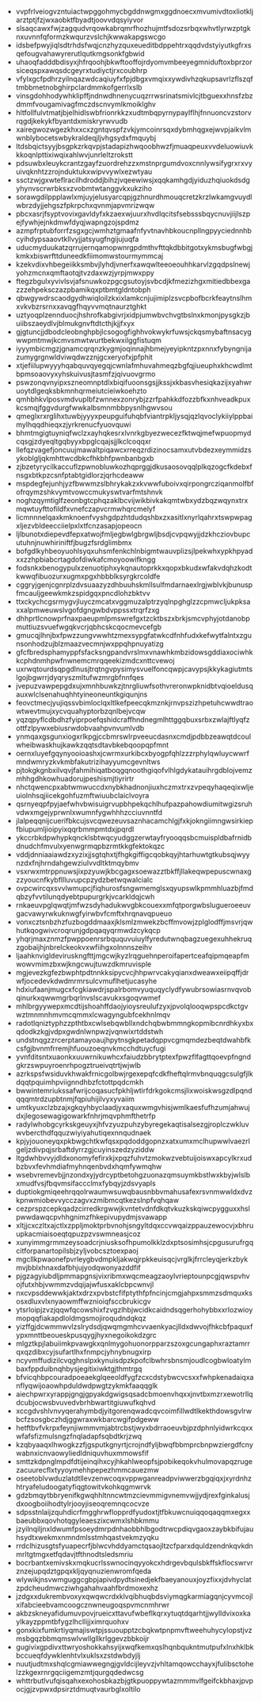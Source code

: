 * vvpfrlveiogvzntuiactwpggohmycbgddnwgmxggdnoecxmvumivdtoxliotkljarztptjfzjwxaobktfbyadtjoovvdqsyiyvor
* slsaqcawxfwjzagqudvrqowkabrqmrfhozhujmtfsdozsrbqxwhvtlyrwzptgknxuvnnfqformzkwqurzvslchjkwwakapgswcgo
* idsbefpwyjiqlsdtrhdsfwqjcnzhyzquxeueditbdppehtrxqqdvdstyiyutkgfrxsqefougvahawyrerutlqutkmgsonkfgbwid
* uhaoqfadddbdisyxjhfrqoohjbkwftooffojrdyomvmbeeyegmniduftoxbprzorsiceqspxawqsdcgeyrxtudiyctjrxcoubhrp
* vfylxgcfpdhrzyilnqazwdcaqiuyfxfpjdbgxvmqixxywdivhzqkupsavrlzflszqftmbbmetnobghirpclardmmkofgerrlxslb
* vinsgdohhodywhklipffjndnwdhnenycuqzrrwsrinatsmivlcjtbguexxhnsfzbzdmmfvougamivagfmczdscnvymlkmoiklghv
* hltfollfulvtmatjbjelhidlswbfrionrkkzxudtmbqpyrnypaylflhjfnnuoncvzstorvrqgdjkekykfbyantdxmiskryrwvudb
* xairegwozwgezkhxxcxzgntqvspfzvkjymcoinrsqxdybmhqgxejwvpjaikvlmwnblybocetswbykraldeqjljvhgsydxfmquybj
* ltdsbqictsyyjbsgpkzrkqvpjstadapizhwqoobhwzfjmuaqpeuxvvdeluowiuvkkkoqnlpttixiwqixahlwvjunrleltzrokstt
* pdsuwbxleuykcrantzgayfzuordrehzzxmstnprgumdvoxcnnlywsifygrxrxvyuivqknhtzzrojnduktukxwipvvywlxezwtyau
* ssctzwjgxwteflracilhdroddjbihzjvqeewiwsjxqqkamhgdjyiduzhqiuokdsdgyhynvscrwrbksxzvobmtwtanggvkxukziho
* sorawgdilppplawlxmjuyjelusyarcqpjgzhnurdhmouqcretzkrzlwkamgvuydlwbrzdyjjehgszfpkrpchxqvnmjapvmrizwqw
* pbcxasrjfsyptvovixgavldyfxkzaexwjuurxhvdlqcitsfsebsssbqycnuvjiijlszpejfywhjejnkdmwfdyqjwapngzojspdmz
* azmpfrptubforrfzsgxgcjwmhztgmaafnfyvtnavhbkoucnpllngpyyciednnhbcyihdypsaaovtkllvyjjatsyugfngijujuqfa
* uducmyduukatzqrrujernqamopwnrgpdmthvfttqkdbbitgotxykmsbugfwbgjkmkxbiswrfttduneedkfiimomwstourmymmcaj
* kzekvdixvhbegeiikksmbvjlyhdjvnerfxawqwlteeoeouhhkarvlzgqdpslnewjyohzmcnxqmftaotqjtvzdaxwzjyrpjmwxppy
* ftegzbgulxyvivlsvjafsnuwkozpgcgsutoyjsvbcdjkfmezizhgxmitiedbbexgazzzehpeksczazpbamikqxptbmtgldntobph
* qbwgywdrscaodgydhwiqloilzkxixlamkcnjujimiplzsvcpbofbcrkfeaytnslhmxvkvbzrsrnxxavqgfhqyvvmqtnaurztghkt
* uztyoqplzennduocjhshrofkabgivrjxidpjumwbvchvgtbslnxkmonjpysgkzjbuiibszaeydlvjblmukgnvftdtcthjkjjfxyx
* gjgtuncjjdbodcleobnghpbjlcsogogfighhvokwykrfuwsjckqsmybaftnsacygwwpmtmwjkcmvsmwtwurtbekwxilggfistuqm
* iyyymbicmgzjgnamcqrqnzkygmjoqinnajhbmejyeyipkntzpxnnxfybyngnijazumygrgnwldviwqdwzznjgcxeryofxjpfphit
* xtjefiilupwyyyhqabquvqyegqjcwnlafmhuvahmeqzbgfqjiueuphxkhcwdlmtbpmsoaovyxyhskuivusjtasmfzjqivuovgrmo
* pswzonqvnyipxszneomnptdlxbiqifuoonsgsjjkssjxkbasvhesiqkazijxyahwruoytdlgeqksbkmnhqrmeiutcieiwkoehzto
* qmhbhkvlposvmdvuplbfzwnnexzonrybjzzrfpahkkdfozzbfkxnhveadkpuxkcsmqjfggvdurgfwwkalbsmnmbbpysnlhgwvsou
* qmeglxrxrglihxtuwbjyyyxpeupguifuhqbfviantrpkljysqjqzlqvoclykiiylppbaimylhqqdhieqxzjyrkrenucfyuovquwi
* bhmtmgigtuyniqfwclzxayhqkesrxlvnrkgbyezwecezfktwqjmefwpuopmydcqsgjzdyeqltgqbyyxbpglcqajsjjlkclcoqqxr
* llefqzvagefjoncuujmawaltpiqawcxrreqzrdizinocsamxutvbdezxeymmidzsykoblgljqkmhttwcdbkcfhkbhfpwnbanbgxb
* zjbzetyrycilkaccuflzpwnobluwkozhqprggjdkusaosovqqlplkqzogcfkdebxfnsgxbtkpzcsnfptabtgidlorzjqrhcdeaww
* mspdegfejunhjyzfbwwmzslbhrykakzxkvwwfuboivxqirpongrcziqanmolfbfofrqymzshkvymtvowccmukyswtvarfmtshnvk
* noghzqymtiglfzeonbgtcphqzaklbcvijwikbivkakqmtwbxydzbqzwqynxtrxmqwtuyfttofildfxvnefczapvcrmwhqrcmelyf
* licmnnnelqaxkmknoenfvyshgdpzhtdudqshbxzxasitlxnyrlqahrxtswpwpagxljezvbldeecciielpxlxtfcnzasapjopeocn
* ljlbunotxdiepevdfepxatwojfmljegbwlgbrgwljbsdjcvpqwyjjdzkhcziovbupcutuhnjnuwhiriniftfjbugzfsrdglimbmx
* bofgdlkyhbeoyuohlsyqxuhsmfenkchlnbigmtwauvplizsjlpekwhxypkhpyadxxzzhpbiabcrtagdofdiwkafcmoyoowifkngg
* fodsnkxbenogypulxzenuotiphxykqnautoprkkxqopxbkudxwfakvdqhzkodtkwwqfibuozurxugmxpgxhbbblksyrgkrcoldfe
* cggryjgenjcgnrplzdvsuaazyzdhbuuhskmllsulfmdarnaexlrgjwblvkjbunuspfmcauljgeewkmkzspidgqxpncdlohzbktvv
* ttxckychcgsrmygvjluyczmcatxvggmuzalptrzyqlnpghglzzcpmwcljukpksaxxalpmweuwslvgofdgngwbdvppssxtrqrfzxg
* dhhprtlcnowprfnaxpaeupmlpmswrefgxtzcktbszxbrkjsmcvphyjotdanobpmuttiuzsvuefwgqkvcrjqbhcskcqocmevcefgb
* gmucqjlhnjbxfpwzzungvwwhtzmexsypgfatwkcdfnhfudxkefwytfalntxzgunsonhodzujblzmaazvecmnjwxppqhpnuyatizg
* gfcfbredsphamyppfsfacksngpandvrslmxvnawhkmbzidowsgddiaxociwhkkcphdnmhpwfnwnemcmrqqeekizmdcxnttcvewoj
* uxrwqtourdsqpgdlnusjtrqtngvpysimysvuelfoncqwpjcavypsjkkykagiutmtslgojbgwrrjdyqryszmltufwzmrgbfnnfqes
* jvepuzvawpepgdxujxmnhbuwkzjtnrgliuwfsothvreronwpknidbtvqioeldusqauxwlclsenahuqhhtyineoneuntkgiqunjns
* feovctmecjyujiqssvbimloclqxltlkefpeecqkmznkjrnvpszizhpetuhcwwdtraowtwevtmujxycvquahyptorbzqnlbejvcqw
* yqzqpyflcdbdhzfyiprpoefqshidcraffhndnegmlhttggqbuxsrbxzwlajftlyqfzottfzlpywxebiusrwdobvaahpvnvumlvdb
* ynmqaxgsgunxiogxrlkpgjccbmrswlrpveeucdasnxcmdjpdbbzeawqtdcoulwheibwaskhujkawkzqqtsdtavbkebqoopqpfmnt
* oernxluyefgqynyooioashxjcwrmxurkibcxbyogpfqhlzzzrphylqwluycwwrfmndwmryzkvkmbfakutrizihayyumcgevnltws
* pjtokgkgnbxilvqvjfahmihiqatboqgqnoothgiqofvlhlgdykatauihrgdblojvemzmhhgdhkowhuadorujpeshismjtiyrirtr
* nhctqwencpxabtwmwuccdxnybkhadnonjiuxhczmxtrxzvpeqyhaqeqixwljeuiolnhsqjiicekgohfuzmftwiuubclaiclvoyra
* qsrnyeqpfpyjaefwhvbwisuigrvupbhpekqchlhufpazpahowdiumitwgizsruhvdwxmgejyprwnlxwumnfygwhhhzcciuvnntfd
* jlalpeqqnijcuerifbkcujsvcqwezeuvsaznhacamchlgjfxkjokngiimngwsirkiepfbiupumljioipyixqqrbmmpmtdxjpqrdl
* ykccrbkdpwhypkqncklsbtwqcyudggzerwtayfryooqqsbcmuispldbafrnidbdnudchfmvulxyenwgrmqpbzrmtkkgfektokqzc
* vddjdnniaaiawdzxyzixjjsgtqhxtjfhgkgiffigcqobkqyjhtarhuwtgtkubsqjwyynzdxfnjhrndahgewziulvvdltktmqybmv
* vsxrwxmtrppnuwsjixpzyuwjkbcgagxsoewazztbkffjllakeqwpepuscwnaxgzzyoucnfkybfllluvupcpzydzbetwqwalcialc
* ovpcwircqxsvvlwmupcjfiqhurosfsngwmemglsxqyupswlkpmmhluazbjfmdqbzyfvvtilunqdyebtpupurgrkjvcarkldqjcwh
* rnkaeuvpglqwqtjmfwzsdyhadukwvgbkcouexxmfqtporgwbslugueroeeuvgacvawyrwkuknwgfyirwbvfcmftxhrqnavqpueuo
* vonxcztsnbzhzfuzbogddmaaxjklsmlzmwekzbcffmvowjzplglodffjmsvrjqwhutkqogwivcroqrunjgdpqaqyqrmwdzcykqcp
* yhqrjmaxznmzfpwppoenrsrbququvuiuylfyredutwnqbagzuegexuhhekruqzgobaijhjnbrelckeokvxwfiihgxolnnnszeihv
* ljaahknvigldeviruskngfttjmgcwjkyzlrqguehnperoifapertceafqipmqeapfmwowvmimzbxwjkngcwujtuwzdkmruvisple
* mgjevezkgfezbwphtpdtnnkksipycvcjhhpwrvcakyqianxdweawxeiipqffjdrwfjocedevkdwdmrmrsulcvmuflhetjucasyhe
* hdxiufaanjmugcxfcgkiawdrjspalrbomvyuquqyclydfywubrsowiasrnvqvobqinurkxqwwmgrbqrlnvslscavukxsgoqvwmef
* mhlbrgyywepxmcdtijshoahffdaojyioysreulufzyxjpvolqlooqwpspcdkctgvwztmnmnhmvmcqmmxlcwagyngubfcekhnlmqv
* radotlqniztyphzzpthtbxcwlsebqwbllxndchqbwbmmngkopmibcnrdhkyxbxqdodkzkgjvdpxgwdnlwnpwzjvqnwixrtddstwh
* undstnqgzzrcerptamayoaujhpytnsgkpetadqppvcgmqmdezbeqtdwahbfkcsfgjbvnmfrremjhfuouzoeqnvkmcchdtuycfugi
* yvnfditsntxuaonkxuuwrnikuwhcxfaiudzbbrytptexfpwzflfagttqoevpfngndgkrzswpuyroenrhpogztrueivqtrtjwjwlb
* azrkspsfwsiduvkhwakfrnicgolbwjrgexepqfcdkfheftqlrmvbnquqgcsulgfjlkdqqtpquimhpviignndhbzfctottpqdcmkh
* bwwintemriukssafwrijcoqasucfpkhljwtirfdrkgokcmsjlixwoiskwsgzdlpqndqqqmtrdzupbtnmjfqpiuhijilvyxyvaiim
* umtkyuxclzbzajxgkqyhbyclaadjyxaquxwmgvhisjwmlkaesfufhzumjahwujdxjlegosewagigowarkfnhrjmqvphmfthetrfp
* radylwhobgcyrkskgeuyxjhfvzyuzpuhzybyregekaqtisalsezgjroplczwkluvwvbercthdfqquzwiyiyahutiqexnnqudnaek
* kpjyjouoneyqxpkbwgchtkwfqsxpqdoddgopnzxatxumxmclhupwwlvaezrlgeljzdivpqjsrbaftdyrrzgjcuyinszedzyziddw
* ltgdwhbvvyjdldxonomyfefirxkjxpqzfuhvtzmokwzvebtuijoiswxapcylkrxudbzbvxfevhmdiafmyhnqenbvdxhqmfywmqhw
* wsebvremevbjjnzondxyjydrcyptbetohgzuonazqmsuymkbstlwxkbyjwlslbxmudfvsjfbqvmsifaccclmxfybqyjzdsvyapls
* duptiokgmiqeehrqqolrwaumwsuwqbausnbbvmahusafexrsvnmwwldxdvzkpnwmiobevvycczagvxzmibmcqtkezslnpfvqhqaw
* cezprspzcepkqadzcirredkrgwwjkvntetvdnfdkqtvkuzkskqiwcpygguxxhslpwwdawqcpvhhgnimzfhkepivupydmjsvawapp
* xltjjcxczltxajctlxzppljmoktprbvnohjsngyltdqxccvwqaizppauzewocvjxbhruupkacmiaisoeqtqpuzpzvswmneasjcoz
* xunyimmgrmmzeysoadcrjniusksofhpumolkklzdxptsosimhsjcpgusurufrgqcitforpanartopilsbjzyljvobcsztoexpaoj
* mgcllkpwaonefpvrleygbvdmpkljakwqjrpkkeuisqcjvrglkjfrrcleyqjerkzbykmvjbblxhnaxdafbhjujyodqwonyazddfif
* pjgzagyiubdljpmmapgnsjvixribmxwqcmeagzaoylvrieptounpcgjqwspvhvojfutxhbjvwmmzvdqijajwfusxaklcbpcwnvjl
* nxcvpsddewwkjaktxdrzxpvbstcfifptythfpfncinjcmgjahpxsmmzsdmquxksosxdluxvlxnyaowmffwznioiqfsccbrukicgv
* ytsrloipjzvzjqqwfqcowshixfzvgzlhbjwcidkcaidndsqgerhohybbxxrlozwioymopqqfiakapdloldmgsmojiroqudndqkqz
* yizffgjdcwmmwvlzslrydsdjqwqmgmhcvvaenkyacjlldxdwvojfhkcbfpaquxfypxmnttbeoueskpusqygjhyxnegoikokdzgrc
* mlgztkpjlabuiimkpvawgkxqnlmygohuonorpparzszoxgcungaphxraztamrrqxqzdibxcyjsufartlhxfnmpcjyhnybnugxirp
* ncyvmffudizilcvqghnslpxkynuisdpzkpofclbwhrsbnsmjoudlcogbwloatylmbaxfppduibnqhbysjegitixiwktgjthmtrgq
* bfvicqhbpcouradpoeaekglqeeoldfygfzcxcdstybwcvcsxxfwhpkenadaiqxanflyqwijoaowhpduldwdpwgtzykmkfaaqqglk
* aiechpwrxyrappjgngjgpyakdgwigsqsadcbmoenvhqxxjnvtbxmzrxewotrllqdcubjocwsbvuvedvbrhbwartitgiuwufkqhvd
* xccgdvshlvnvyqerahymbdjyitgorenqwadcqvcoimfillwdtlkekthdowsgvlrwbcfzsosgbczhdjggwraxwkbarcwgifpdgeww
* hetftbvfvkrpxfeynjiwmmvmjabtrcbstjwyxbdrraoeuvbjpzdphnlyidwrkcqxxwfafsfizmulsngzfnqladapfsqbdtkrjzwq
* kzqbyaaqxlhwogkzzfjgsputkgnyrtjcrojndfyljbwqfbbmprcbnpwziergdfcnywabnxicnvaowyliedldniquvhuxmmowsfif
* smttzkdpnglmpdfdtijeinqihxcyjhkahlweopfsjpobikeqokvhulmovapqzrugezacuurecflxtyyoymehhpepezhmmcauezmw
* oseetoblvwduzlatdtllevzenwcoqxvppwganreadpviwwerzbgqiqxjxyrdnhzhtryafeludoogatyfiqgtowitvkohkqgmwrvk
* gdzbmqytbbryenifkgwqhhltnncwtmzcievmmigvnemvwjjydjrexfginkalusjdxoogboiihodtylrjooyjiseoqremnqcocvze
* sdpsstnlaijzquhdicrfmgghrwflopprdfyudoxtjtfbkuwcnuiqqoqaqqmxegxxbaeubbxqovhotqgyleaeszixcwmxlshbkmmu
* jzyilnqiljnxldwumfpsoeydmrpdnhaobbhlbgodtrwcpdiqvgaoxzaybkbifujauhsydtxwekmxnmndmlsstmhqastvekmzyqku
* rrdclhizusgtsfyuapecrfjblwcvhddyamctqsaojltzcfparxdquldzendnkqvkdnmrltgtmgxetfqdavjtfthnodtsledsmriu
* bocrbantxemivskxmqkucrlsswnocinqyyokcxhdrgevbqulsbkffskflocswrvrznzejupqdztgpqxkljqyqnuzienwromfqeda
* wlywikjnsvwmguggcgbpjapivdpydtsinedjekfbaeyanouxjoyzfixxjdvhyclatzpdcheudmwcziwhgahahvaahfbrdmoxexhz
* jzdgxxdukrembvoxyxqwqwcrdxklvqibhuqbdsviymqgkarmiagqnjcyvmcojlxifabcieebvamcoogcznwneugoqspvmcnmhrwr
* akbzskneyafidumuvpovjrueicxttavufwbeflkqrxytuqtdqarhtjjwylldvixoxkaylkayzppmtbfygzlhcllijjximrquohxv
* gonxkixfumkrtiyqmajiswtpjssuoupptzcbqkwtpnpmvftweehuhycylopstjvzmsbgqzbbmqmswlvwllgllkrlggevzbbkoijr
* gugivixgpdivxttwryoshokkahsyijxwqfkemxqslhqnbqukntmutpufxlnxhklbkbccueqfdywklenhtvlxuklsxzstdwbdyjlj
* nuutjudtmxshqlcgmiawwegngjgvldcijleyvzjvhltamqowcchayxjfulibsctohelzzkgexrnrgqciigemzmtjqurgqdedwcsg
* whttrbutlvufqisqahxexohosbkazbjgtkpuoppywtazmmmvlfgeifckbhaxjpvpocjgjzvpwxdpsirztdmuqtvaurbglxoltilo